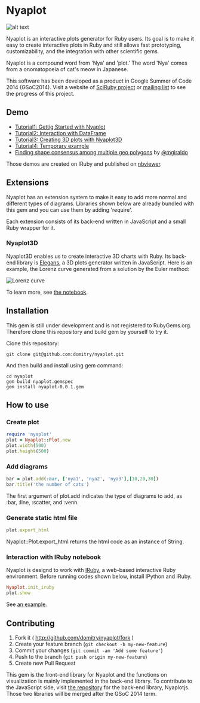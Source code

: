 # Nyaplot
![alt text](https://dl.dropboxusercontent.com/u/47978121/gsoc/nyaoplot_top.png)

Nyaplot is an interactive plots generator for Ruby users. Its goal is to make it easy to create interactive plots in Ruby and still allows fast prototyping, customizability, and the integration with other scientific gems.

Nyaplot is a compound word from 'Nya' and 'plot.' The word 'Nya' comes from a onomatopoeia of cat's meow in Japanese.

This software has been developed as a product in Google Summer of Code 2014 (GSoC2014). Visit a website of [SciRuby project](http://sciruby.com/blog/) or [mailing list](https://groups.google.com/forum/#!forum/sciruby-dev) to see the progress of this project.

## Demo

+ [Tutorial1: Gettig Started with Nyaplot](http://nbviewer.ipython.org/github/domitry/Nyaplot/blob/master/examples/notebook/Introduction.ipynb)
+ [Tutorial2: Interaction with DataFrame](http://nbviewer.ipython.org/github/domitry/Nyaplot/blob/master/examples/notebook/Interaction_with_DataFrame.ipynb)
+ [Tutorial3: Creating 3D plots with Nyaplot3D](http://nbviewer.ipython.org/github/domitry/Nyaplot/blob/master/examples/notebook/3DPlot.ipynb)
+ [Tutorial4: Temporary example](http://nbviewer.ipython.org/github/domitry/nyaplot-example/blob/master/line.ipynb)
+ [Finding shape consensus among multiple geo polygons](http://nbviewer.ipython.org/gist/mgiraldo/a68b53175ce5892531bc) by [@mgiraldo](https://github.com/mgiraldo)

Those demos are created on IRuby and published on [nbviewer](http://nbviewer.ipython.org/).

## Extensions

Nyaplot has an extension system to make it easy to add more normal and different types of diagrams.
Libraries shown below are already bundled with this gem and you can use them by adding 'require'.

Each extension consists of its back-end written in JavaScript and a small Ruby wrapper for it. 

### Nyaplot3D

Nyaplot3D enables us to create interactive 3D charts with Ruby.
Its back-end library is [Elegans](https://github.com/domitry/elegans), a 3D plots generator written in JavaScript.
Here is an example, the Lorenz curve generated from a solution by the Euler method:

![Lorenz curve](https://dl.dropboxusercontent.com/u/47978121/gsoc/nyaplot3d.png)

To learn more, see [the notebook](http://nbviewer.ipython.org/github/domitry/Nyaplot/blob/master/examples/notebook/3DPlot.ipynb).

## Installation

This gem is still under development and is not registered to RubyGems.org. Therefore clone this repository and build gem by yourself to try it.

Clone this repository:

    git clone git@github.com:domitry/nyaplot.git
    
And then build and install using gem command:

    cd nyaplot
    gem build nyaplot.gemspec
    gem install nyaplot-0.0.1.gem

<!--
Add this line to your application's Gemfile:

    gem 'nyaplot'

And then execute:

    $ bundle

Or install it yourself as:

    $ gem install nyaplot
-->

## How to use
### Create plot
```ruby
require 'nyaplot'
plot = Nyaplot::Plot.new
plot.width(500)
plot.height(500)
```

### Add diagrams
```ruby
bar = plot.add(:bar, ['nya1', 'nya2', 'nya3'],[10,20,30])
bar.title('the number of cats')
```
The first argument of plot.add indicates the type of diagrams to add, as :bar, :line, :scatter, and :venn.

### Generate static html file
```ruby
plot.export_html
```
Nyaplot::Plot.export_html returns the html code as an instance of String.

### Interaction with IRuby notebook
Nyaplot is designd to work with [IRuby](https://github.com/minad/iruby), a web-based interactive Ruby environment. Before running codes shown below, install IPython and IRuby.

```ruby
Nyaplot.init_iruby
plot.show
```
See [an example](http://nbviewer.ipython.org/github/domitry/Nyaplot/blob/master/examples/notebook/Introduction.ipynb). 

## Contributing

1. Fork it ( http://github.com/domitry/nyaplot/fork )
2. Create your feature branch (`git checkout -b my-new-feature`)
3. Commit your changes (`git commit -am 'Add some feature'`)
4. Push to the branch (`git push origin my-new-feature`)
5. Create new Pull Request

This gem is the front-end library for Nyaplot and the functions on visualization is mainly implemented in the back-end library. To contribute to the JavaScript side, visit [the repository](https://github.com/domitry/Nyaplotjs) for the back-end library, Nyaplotjs. Those two libraries will be merged after the GSoC 2014 term.
